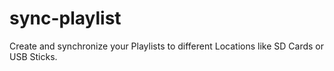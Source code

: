 # sync-playlist
Create and synchronize your Playlists to different Locations like SD Cards or USB Sticks.
